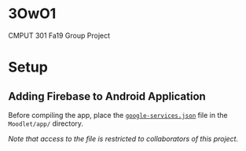 # 3OwO1

CMPUT 301 Fa19 Group Project

# Setup

## Adding Firebase to Android Application

Before compiling the app, place the [`google-services.json`](https://drive.google.com/file/d/11CGUTE2teLygTExGXli6GSmecYrLQqS6/) file in the `Moodlet/app/` directory.

*Note that access to the file is restricted to collaborators of this project.*